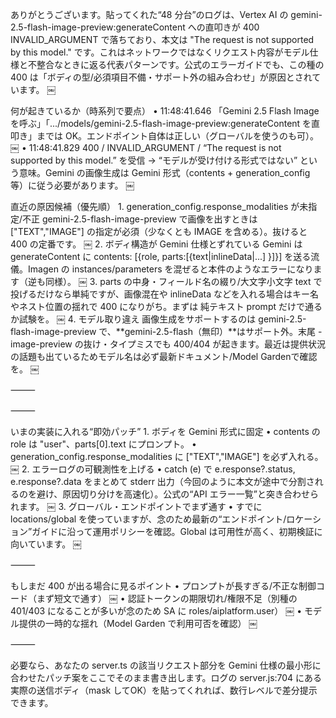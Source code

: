 ありがとうございます。貼ってくれた“48 分台”のログは、Vertex AI の gemini-2.5-flash-image-preview:generateContent への直叩きが 400 INVALID_ARGUMENT で落ちており、本文は "The request is not supported by this model." です。これはネットワークではなくリクエスト内容がモデル仕様と不整合なときに返る代表パターンです。公式のエラーガイドでも、この種の 400 は「ボディの型/必須項目不備・サポート外の組み合わせ」が原因とされています。  ￼

何が起きているか（時系列で要点）
	•	11:48:41.646 「Gemini 2.5 Flash Image を呼ぶ」「.../models/gemini-2.5-flash-image-preview:generateContent を直叩き」までは OK。エンドポイント自体は正しい（グローバルを使うのも可）。  ￼
	•	11:48:41.829 400 / INVALID_ARGUMENT / “The request is not supported by this model.” を受信 → “モデルが受け付ける形式ではない” という意味。Gemini の画像生成は Gemini 形式（contents + generation_config 等）に従う必要があります。  ￼

直近の原因候補（優先順）
	1.	generation_config.response_modalities が未指定/不正
gemini-2.5-flash-image-preview で画像を出すときは ["TEXT","IMAGE"] の指定が必須（少なくとも IMAGE を含める）。抜けると 400 の定番です。  ￼
	2.	ボディ構造が Gemini 仕様とずれている
Gemini は generateContent に contents: [{role, parts:[{text|inlineData|...] }]}] を送る流儀。Imagen の instances/parameters を混ぜると本件のようなエラーになります（逆も同様）。  ￼
	3.	parts の中身・フィールド名の綴り/大文字小文字
text で投げるだけなら単純ですが、画像混在や inlineData などを入れる場合はキー名やネスト位置の揺れで 400 になりがち。まずは 純テキスト prompt だけで通るか試験を。  ￼
	4.	モデル取り違え
画像生成をサポートするのは gemini-2.5-flash-image-preview で、**gemini-2.5-flash（無印）**はサポート外。末尾 -image-preview の抜け・タイプミスでも 400/404 が起きます。最近は提供状況の話題も出ているためモデル名は必ず最新ドキュメント/Model Gardenで確認を。  ￼

⸻

⸻

いまの実装に入れる“即効パッチ”
	1.	ボディを Gemini 形式に固定
	•	contents の role は "user"、parts[0].text にプロンプト。
	•	generation_config.response_modalities に ["TEXT","IMAGE"] を必ず入れる。  ￼
	2.	エラーログの可観測性を上げる
	•	catch (e) で e.response?.status, e.response?.data をまとめて stderr 出力（今回のように本文が途中で分割されるのを避け、原因切り分けを高速化）。公式の“API エラー一覧”と突き合わせられます。  ￼
	3.	グローバル・エンドポイントでまず通す
	•	すでに locations/global を使っていますが、念のため最新の“エンドポイント/ロケーション”ガイドに沿って運用ポリシーを確認。Global は可用性が高く、初期検証に向いています。  ￼

⸻

もしまだ 400 が出る場合に見るポイント
	•	プロンプトが長すぎる/不正な制御コード（まず短文で通す）  ￼
	•	認証トークンの期限切れ/権限不足（別種の 401/403 になることが多いが念のため SA に roles/aiplatform.user）  ￼
	•	モデル提供の一時的な揺れ（Model Garden で利用可否を確認）  ￼

⸻

必要なら、あなたの server.ts の該当リクエスト部分を Gemini 仕様の最小形に合わせたパッチ案をここでそのまま書き出します。ログの server.js:704 にある実際の送信ボディ（mask してOK）を貼ってくれれば、数行レベルで差分提示できます。
